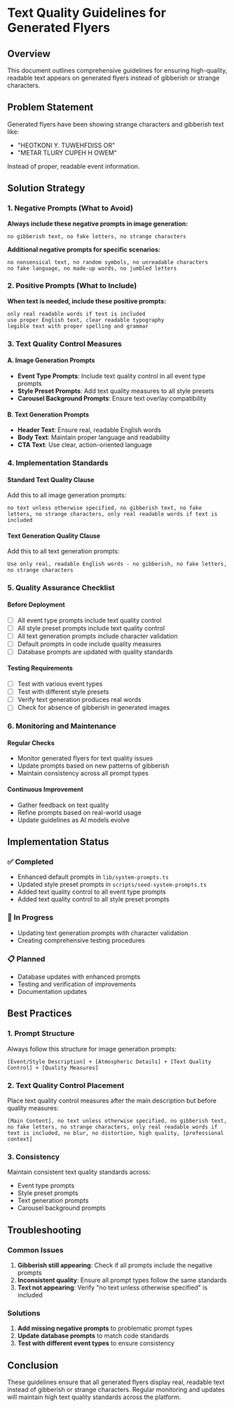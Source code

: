 # Text Quality Guidelines for Generated Flyers

## Overview

This document outlines comprehensive guidelines for ensuring high-quality, readable text appears on generated flyers instead of gibberish or strange characters.

## Problem Statement

Generated flyers have been showing strange characters and gibberish text like:
- "HEOTKONI Y. TUWEHFDISS OR"
- "METAR TLURY CUPEH H OWEM"

Instead of proper, readable event information.

## Solution Strategy

### 1. Negative Prompts (What to Avoid)

**Always include these negative prompts in image generation:**
```
no gibberish text, no fake letters, no strange characters
```

**Additional negative prompts for specific scenarios:**
```
no nonsensical text, no random symbols, no unreadable characters
no fake language, no made-up words, no jumbled letters
```

### 2. Positive Prompts (What to Include)

**When text is needed, include these positive prompts:**
```
only real readable words if text is included
use proper English text, clear readable typography
legible text with proper spelling and grammar
```

### 3. Text Quality Control Measures

#### A. Image Generation Prompts
- **Event Type Prompts**: Include text quality control in all event type prompts
- **Style Preset Prompts**: Add text quality measures to all style presets
- **Carousel Background Prompts**: Ensure text overlay compatibility

#### B. Text Generation Prompts
- **Header Text**: Ensure real, readable English words
- **Body Text**: Maintain proper language and readability
- **CTA Text**: Use clear, action-oriented language

### 4. Implementation Standards

#### Standard Text Quality Clause
Add this to all image generation prompts:
```
no text unless otherwise specified, no gibberish text, no fake letters, no strange characters, only real readable words if text is included
```

#### Text Generation Quality Clause
Add this to all text generation prompts:
```
Use only real, readable English words - no gibberish, no fake letters, no strange characters
```

### 5. Quality Assurance Checklist

#### Before Deployment
- [ ] All event type prompts include text quality control
- [ ] All style preset prompts include text quality control
- [ ] All text generation prompts include character validation
- [ ] Default prompts in code include quality measures
- [ ] Database prompts are updated with quality standards

#### Testing Requirements
- [ ] Test with various event types
- [ ] Test with different style presets
- [ ] Verify text generation produces real words
- [ ] Check for absence of gibberish in generated images

### 6. Monitoring and Maintenance

#### Regular Checks
- Monitor generated flyers for text quality issues
- Update prompts based on new patterns of gibberish
- Maintain consistency across all prompt types

#### Continuous Improvement
- Gather feedback on text quality
- Refine prompts based on real-world usage
- Update guidelines as AI models evolve

## Implementation Status

### ✅ Completed
- Enhanced default prompts in `lib/system-prompts.ts`
- Updated style preset prompts in `scripts/seed-system-prompts.ts`
- Added text quality control to all event type prompts
- Added text quality control to all style preset prompts

### 🔄 In Progress
- Updating text generation prompts with character validation
- Creating comprehensive testing procedures

### 📋 Planned
- Database updates with enhanced prompts
- Testing and verification of improvements
- Documentation updates

## Best Practices

### 1. Prompt Structure
Always follow this structure for image generation prompts:
```
[Event/Style Description] + [Atmospheric Details] + [Text Quality Control] + [Quality Measures]
```

### 2. Text Quality Control Placement
Place text quality control measures after the main description but before quality measures:
```
[Main Content], no text unless otherwise specified, no gibberish text, no fake letters, no strange characters, only real readable words if text is included, no blur, no distortion, high quality, [professional context]
```

### 3. Consistency
Maintain consistent text quality standards across:
- Event type prompts
- Style preset prompts
- Text generation prompts
- Carousel background prompts

## Troubleshooting

### Common Issues
1. **Gibberish still appearing**: Check if all prompts include the negative prompts
2. **Inconsistent quality**: Ensure all prompt types follow the same standards
3. **Text not appearing**: Verify "no text unless otherwise specified" is included

### Solutions
1. **Add missing negative prompts** to problematic prompt types
2. **Update database prompts** to match code standards
3. **Test with different event types** to ensure consistency

## Conclusion

These guidelines ensure that all generated flyers display real, readable text instead of gibberish or strange characters. Regular monitoring and updates will maintain high text quality standards across the platform. 